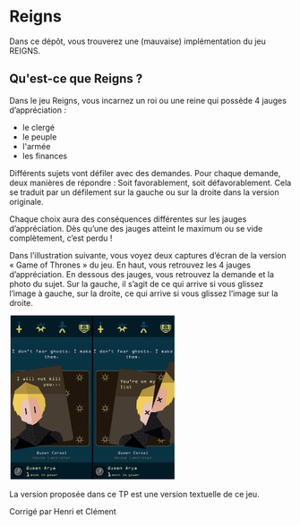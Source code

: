 # Reigns

Dans ce dépôt, vous trouverez une (mauvaise) implémentation du jeu REIGNS.

## Qu'est-ce que Reigns ?

Dans le jeu Reigns, vous incarnez un roi ou une reine qui possède 4 jauges d’appréciation :

* le clergé
* le peuple
* l'armée
* les finances

Différents sujets vont défiler avec des demandes. Pour chaque demande, deux manières de répondre : Soit favorablement,
soit défavorablement. Cela se traduit par un défilement sur la gauche ou sur la droite dans la version originale.

Chaque choix aura des conséquences différentes sur les jauges d’appréciation. Dès qu’une des jauges atteint le maximum
ou se vide complètement, c’est perdu !

Dans l’illustration suivante, vous voyez deux captures d’écran de la version « Game of Thrones » du jeu. En haut, vous
retrouvez les 4 jauges d’appréciation. En dessous des jauges, vous retrouvez la demande et la photo du sujet. Sur la
gauche, il s’agit de ce qui arrive si vous glissez l’image à gauche, sur la droite, ce qui arrive si vous glissez
l’image sur la droite.

![Reigns : Game of Thrones](exemple.png)

La version proposée dans ce TP est une version textuelle de ce jeu.

Corrigé par Henri et Clément